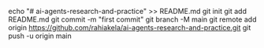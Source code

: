echo "# ai-agents-research-and-practice" >> README.md
git init
git add README.md
git commit -m "first commit"
git branch -M main
git remote add origin https://github.com/rahiakela/ai-agents-research-and-practice.git
git push -u origin main
